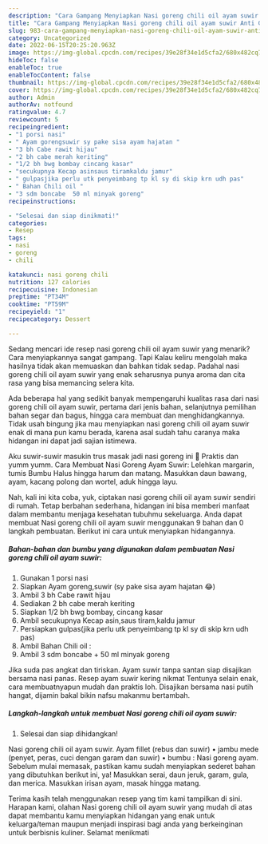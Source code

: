 ```yaml
---
description: "Cara Gampang Menyiapkan Nasi goreng chili oil ayam suwir Anti Gagal"
title: "Cara Gampang Menyiapkan Nasi goreng chili oil ayam suwir Anti Gagal"
slug: 983-cara-gampang-menyiapkan-nasi-goreng-chili-oil-ayam-suwir-anti-gagal
category: Uncategorized
date: 2022-06-15T20:25:20.963Z
image: https://img-global.cpcdn.com/recipes/39e28f34e1d5cfa2/680x482cq70/nasi-goreng-chili-oil-ayam-suwir-foto-resep-utama.jpg
hideToc: false
enableToc: true
enableTocContent: false
thumbnail: https://img-global.cpcdn.com/recipes/39e28f34e1d5cfa2/680x482cq70/nasi-goreng-chili-oil-ayam-suwir-foto-resep-utama.jpg
cover: https://img-global.cpcdn.com/recipes/39e28f34e1d5cfa2/680x482cq70/nasi-goreng-chili-oil-ayam-suwir-foto-resep-utama.jpg
author: Admin
authorAv: notfound
ratingvalue: 4.7
reviewcount: 5
recipeingredient:
- "1 porsi nasi"
- " Ayam gorengsuwir sy pake sisa ayam hajatan "
- "3 bh Cabe rawit hijau"
- "2 bh cabe merah keriting"
- "1/2 bh bwg bombay cincang kasar"
- "secukupnya Kecap asinsaus tiramkaldu jamur"
- " gulpasjika perlu utk penyeimbang tp kl sy di skip krn udh pas"
- " Bahan Chili oil "
- "3 sdm boncabe  50 ml minyak goreng"
recipeinstructions:

- "Selesai dan siap dinikmati!"
categories:
- Resep
tags:
- nasi
- goreng
- chili

katakunci: nasi goreng chili 
nutrition: 127 calories
recipecuisine: Indonesian
preptime: "PT34M"
cooktime: "PT59M"
recipeyield: "1"
recipecategory: Dessert

---
```



Sedang mencari ide resep nasi goreng chili oil ayam suwir yang menarik? Cara menyiapkannya sangat gampang. Tapi Kalau keliru mengolah maka hasilnya tidak akan memuaskan dan bahkan tidak sedap. Padahal nasi goreng chili oil ayam suwir yang enak seharusnya punya aroma dan cita rasa yang bisa memancing selera kita.


Ada beberapa hal yang sedikit banyak mempengaruhi kualitas rasa dari nasi goreng chili oil ayam suwir, pertama dari jenis bahan, selanjutnya pemilihan bahan segar dan bagus, hingga cara membuat dan menghidangkannya. Tidak usah bingung jika mau menyiapkan nasi goreng chili oil ayam suwir enak di mana pun kamu berada, karena asal sudah tahu caranya maka hidangan ini dapat jadi sajian istimewa.

Aku suwir-suwir masukin trus masak jadi nasi goreng ini 🙂 Praktis dan yumm yumm. Cara Membuat Nasi Goreng Ayam Suwir: Lelehkan margarin, tumis Bumbu Halus hingga harum dan matang. Masukkan daun bawang, ayam, kacang polong dan wortel, aduk hingga layu.


Nah, kali ini kita coba, yuk, ciptakan nasi goreng chili oil ayam suwir sendiri di rumah. Tetap berbahan sederhana, hidangan ini bisa memberi manfaat dalam membantu menjaga kesehatan tubuhmu sekeluarga. Anda dapat membuat Nasi goreng chili oil ayam suwir menggunakan 9 bahan dan 0 langkah pembuatan. Berikut ini cara untuk menyiapkan hidangannya.

<!--inarticleads1-->

##### Bahan-bahan dan bumbu yang digunakan dalam pembuatan Nasi goreng chili oil ayam suwir:

1. Gunakan 1 porsi nasi
1. Siapkan  Ayam goreng,suwir (sy pake sisa ayam hajatan 😂)
1. Ambil 3 bh Cabe rawit hijau
1. Sediakan 2 bh cabe merah keriting
1. Siapkan 1/2 bh bwg bombay, cincang kasar
1. Ambil secukupnya Kecap asin,saus tiram,kaldu jamur
1. Persiapkan  gulpas(jika perlu utk penyeimbang tp kl sy di skip krn udh pas)
1. Ambil  Bahan Chili oil :
1. Ambil 3 sdm boncabe + 50 ml minyak goreng


Jika suda pas angkat dan tiriskan. Ayam suwir tanpa santan siap disajikan bersama nasi panas. Resep ayam suwir kering nikmat Tentunya selain enak, cara membuatnyapun mudah dan praktis loh. Disajikan bersama nasi putih hangat, dijamin bakal bikin nafsu makanmu bertambah. 

<!--inarticleads2-->

##### Langkah-langkah untuk membuat Nasi goreng chili oil ayam suwir:


1. Selesai dan siap dihidangkan!

Nasi goreng chili oil ayam suwir. Ayam fillet (rebus dan suwir) • jambu mede (penyet, peras, cuci dengan garam dan suwir) • bumbu : Nasi goreng ayam. Sebelum mulai memasak, pastikan kamu sudah menyiapkan sederet bahan yang dibutuhkan berikut ini, ya! Masukkan serai, daun jeruk, garam, gula, dan merica. Masukkan irisan ayam, masak hingga matang. 

Terima kasih telah menggunakan resep yang tim kami tampilkan di sini. Harapan kami, olahan Nasi goreng chili oil ayam suwir yang mudah di atas dapat membantu kamu menyiapkan hidangan yang enak untuk keluarga/teman maupun menjadi inspirasi bagi anda yang berkeinginan untuk berbisnis kuliner. Selamat menikmati
